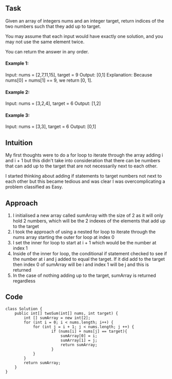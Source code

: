 ## Task
Given an array of integers nums and an integer target, return indices of the two numbers such that they add up to target.

You may assume that each input would have exactly one solution, and you may not use the same element twice.

You can return the answer in any order.

#### Example 1:
Input: nums = [2,7,11,15], target = 9
Output: [0,1]
Explanation: Because nums[0] + nums[1] == 9, we return [0, 1].

#### Example 2:
Input: nums = [3,2,4], target = 6
Output: [1,2]

#### Example 3:
Input: nums = [3,3], target = 6
Output: [0,1]

## Intuition
<!-- Describe your first thoughts on how to solve this problem. -->
My first thoughts were to do a for loop to iterate through the array adding i and i + 1 but this didn't take into consideration that there can be numbers that can add up to the target that are not necessarily next to each other.

I started thinking about adding if statements to target numbers not next to each other but this became tedious and was clear I was overcomplicating a problem classified as Easy. 

## Approach
<!-- Describe your approach to solving the problem. -->
1. I initialised a new array called sumArray with the size of 2 as it will only hold 2 numbers, which will be the 2 indexes of the elements that add up to the target 
2. I took the approach of using a nested for loop to iterate through the nums array starting the outer for loop at index 0
3. I set the inner for loop to start at i + 1 which would be the number at index 1
4. Inside of the inner for loop, the conditional if statement checked to see if the number at i and j added to equal the target. If it did add to the target then index 0 of sumArray will be i and index 1 will be j and this is returned
5. In the case of nothing adding up to the target, sumArray is returned regardless 

## Code
```
class Solution {
    public int[] twoSum(int[] nums, int target) {
        int [] sumArray = new int[2];
        for (int i = 0; i < nums.length; i++) {
            for (int j = i + 1; j < nums.length; j ++) {
                    if (nums[i] + nums[j] == target){
                        sumArray[0] = i;
                        sumArray[1] = j;
                        return sumArray;
                    }
            }
        }
        return sumArray;
    }
}
```
